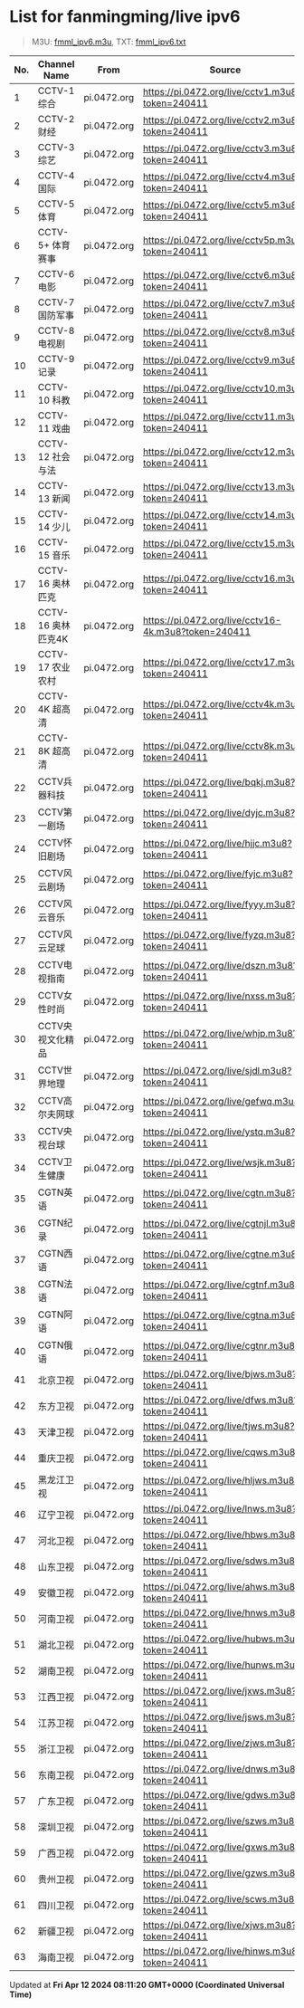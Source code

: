 # List for **fanmingming/live ipv6**

> M3U: [fmml_ipv6.m3u](/fmml_ipv6.m3u), TXT: [fmml_ipv6.txt](/txt/fmml_ipv6.txt)

| No. | Channel Name | From | Source |
| --- | ------------ | ---- | ------ |
| 1 | CCTV-1 综合 | pi.0472.org | <https://pi.0472.org/live/cctv1.m3u8?token=240411> |
| 2 | CCTV-2 财经 | pi.0472.org | <https://pi.0472.org/live/cctv2.m3u8?token=240411> |
| 3 | CCTV-3 综艺 | pi.0472.org | <https://pi.0472.org/live/cctv3.m3u8?token=240411> |
| 4 | CCTV-4 国际 | pi.0472.org | <https://pi.0472.org/live/cctv4.m3u8?token=240411> |
| 5 | CCTV-5 体育 | pi.0472.org | <https://pi.0472.org/live/cctv5.m3u8?token=240411> |
| 6 | CCTV-5+ 体育赛事 | pi.0472.org | <https://pi.0472.org/live/cctv5p.m3u8?token=240411> |
| 7 | CCTV-6 电影 | pi.0472.org | <https://pi.0472.org/live/cctv6.m3u8?token=240411> |
| 8 | CCTV-7 国防军事 | pi.0472.org | <https://pi.0472.org/live/cctv7.m3u8?token=240411> |
| 9 | CCTV-8 电视剧 | pi.0472.org | <https://pi.0472.org/live/cctv8.m3u8?token=240411> |
| 10 | CCTV-9 记录 | pi.0472.org | <https://pi.0472.org/live/cctv9.m3u8?token=240411> |
| 11 | CCTV-10 科教 | pi.0472.org | <https://pi.0472.org/live/cctv10.m3u8?token=240411> |
| 12 | CCTV-11 戏曲 | pi.0472.org | <https://pi.0472.org/live/cctv11.m3u8?token=240411> |
| 13 | CCTV-12 社会与法 | pi.0472.org | <https://pi.0472.org/live/cctv12.m3u8?token=240411> |
| 14 | CCTV-13 新闻 | pi.0472.org | <https://pi.0472.org/live/cctv13.m3u8?token=240411> |
| 15 | CCTV-14 少儿 | pi.0472.org | <https://pi.0472.org/live/cctv14.m3u8?token=240411> |
| 16 | CCTV-15 音乐 | pi.0472.org | <https://pi.0472.org/live/cctv15.m3u8?token=240411> |
| 17 | CCTV-16 奥林匹克 | pi.0472.org | <https://pi.0472.org/live/cctv16.m3u8?token=240411> |
| 18 | CCTV-16 奥林匹克4K | pi.0472.org | <https://pi.0472.org/live/cctv16-4k.m3u8?token=240411> |
| 19 | CCTV-17 农业农村 | pi.0472.org | <https://pi.0472.org/live/cctv17.m3u8?token=240411> |
| 20 | CCTV-4K 超高清 | pi.0472.org | <https://pi.0472.org/live/cctv4k.m3u8?token=240411> |
| 21 | CCTV-8K 超高清 | pi.0472.org | <https://pi.0472.org/live/cctv8k.m3u8?token=240411> |
| 22 | CCTV兵器科技 | pi.0472.org | <https://pi.0472.org/live/bqkj.m3u8?token=240411> |
| 23 | CCTV第一剧场 | pi.0472.org | <https://pi.0472.org/live/dyjc.m3u8?token=240411> |
| 24 | CCTV怀旧剧场 | pi.0472.org | <https://pi.0472.org/live/hjjc.m3u8?token=240411> |
| 25 | CCTV风云剧场 | pi.0472.org | <https://pi.0472.org/live/fyjc.m3u8?token=240411> |
| 26 | CCTV风云音乐 | pi.0472.org | <https://pi.0472.org/live/fyyy.m3u8?token=240411> |
| 27 | CCTV风云足球 | pi.0472.org | <https://pi.0472.org/live/fyzq.m3u8?token=240411> |
| 28 | CCTV电视指南 | pi.0472.org | <https://pi.0472.org/live/dszn.m3u8?token=240411> |
| 29 | CCTV女性时尚 | pi.0472.org | <https://pi.0472.org/live/nxss.m3u8?token=240411> |
| 30 | CCTV央视文化精品 | pi.0472.org | <https://pi.0472.org/live/whjp.m3u8?token=240411> |
| 31 | CCTV世界地理 | pi.0472.org | <https://pi.0472.org/live/sjdl.m3u8?token=240411> |
| 32 | CCTV高尔夫网球 | pi.0472.org | <https://pi.0472.org/live/gefwq.m3u8?token=240411> |
| 33 | CCTV央视台球 | pi.0472.org | <https://pi.0472.org/live/ystq.m3u8?token=240411> |
| 34 | CCTV卫生健康 | pi.0472.org | <https://pi.0472.org/live/wsjk.m3u8?token=240411> |
| 35 | CGTN英语 | pi.0472.org | <https://pi.0472.org/live/cgtn.m3u8?token=240411> |
| 36 | CGTN纪录 | pi.0472.org | <https://pi.0472.org/live/cgtnjl.m3u8?token=240411> |
| 37 | CGTN西语 | pi.0472.org | <https://pi.0472.org/live/cgtne.m3u8?token=240411> |
| 38 | CGTN法语 | pi.0472.org | <https://pi.0472.org/live/cgtnf.m3u8?token=240411> |
| 39 | CGTN阿语 | pi.0472.org | <https://pi.0472.org/live/cgtna.m3u8?token=240411> |
| 40 | CGTN俄语 | pi.0472.org | <https://pi.0472.org/live/cgtnr.m3u8?token=240411> |
| 41 | 北京卫视 | pi.0472.org | <https://pi.0472.org/live/bjws.m3u8?token=240411> |
| 42 | 东方卫视 | pi.0472.org | <https://pi.0472.org/live/dfws.m3u8?token=240411> |
| 43 | 天津卫视 | pi.0472.org | <https://pi.0472.org/live/tjws.m3u8?token=240411> |
| 44 | 重庆卫视 | pi.0472.org | <https://pi.0472.org/live/cqws.m3u8?token=240411> |
| 45 | 黑龙江卫视 | pi.0472.org | <https://pi.0472.org/live/hljws.m3u8?token=240411> |
| 46 | 辽宁卫视 | pi.0472.org | <https://pi.0472.org/live/lnws.m3u8?token=240411> |
| 47 | 河北卫视 | pi.0472.org | <https://pi.0472.org/live/hbws.m3u8?token=240411> |
| 48 | 山东卫视 | pi.0472.org | <https://pi.0472.org/live/sdws.m3u8?token=240411> |
| 49 | 安徽卫视 | pi.0472.org | <https://pi.0472.org/live/ahws.m3u8?token=240411> |
| 50 | 河南卫视 | pi.0472.org | <https://pi.0472.org/live/hnws.m3u8?token=240411> |
| 51 | 湖北卫视 | pi.0472.org | <https://pi.0472.org/live/hubws.m3u8?token=240411> |
| 52 | 湖南卫视 | pi.0472.org | <https://pi.0472.org/live/hunws.m3u8?token=240411> |
| 53 | 江西卫视 | pi.0472.org | <https://pi.0472.org/live/jxws.m3u8?token=240411> |
| 54 | 江苏卫视 | pi.0472.org | <https://pi.0472.org/live/jsws.m3u8?token=240411> |
| 55 | 浙江卫视 | pi.0472.org | <https://pi.0472.org/live/zjws.m3u8?token=240411> |
| 56 | 东南卫视 | pi.0472.org | <https://pi.0472.org/live/dnws.m3u8?token=240411> |
| 57 | 广东卫视 | pi.0472.org | <https://pi.0472.org/live/gdws.m3u8?token=240411> |
| 58 | 深圳卫视 | pi.0472.org | <https://pi.0472.org/live/szws.m3u8?token=240411> |
| 59 | 广西卫视 | pi.0472.org | <https://pi.0472.org/live/gxws.m3u8?token=240411> |
| 60 | 贵州卫视 | pi.0472.org | <https://pi.0472.org/live/gzws.m3u8?token=240411> |
| 61 | 四川卫视 | pi.0472.org | <https://pi.0472.org/live/scws.m3u8?token=240411> |
| 62 | 新疆卫视 | pi.0472.org | <https://pi.0472.org/live/xjws.m3u8?token=240411> |
| 63 | 海南卫视 | pi.0472.org | <https://pi.0472.org/live/hinws.m3u8?token=240411> |

Updated at **Fri Apr 12 2024 08:11:20 GMT+0000 (Coordinated Universal Time)**
